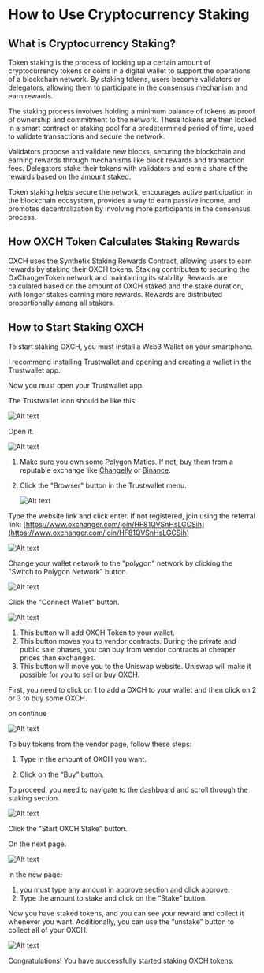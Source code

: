 # How to Use Cryptocurrency Staking

## What is Cryptocurrency Staking?

Token staking is the process of locking up a certain amount of cryptocurrency tokens or coins in a digital wallet to support the operations of a blockchain network. By staking tokens, users become validators or delegators, allowing them to participate in the consensus mechanism and earn rewards.

The staking process involves holding a minimum balance of tokens as proof of ownership and commitment to the network. These tokens are then locked in a smart contract or staking pool for a predetermined period of time, used to validate transactions and secure the network.

Validators propose and validate new blocks, securing the blockchain and earning rewards through mechanisms like block rewards and transaction fees. Delegators stake their tokens with validators and earn a share of the rewards based on the amount staked.

Token staking helps secure the network, encourages active participation in the blockchain ecosystem, provides a way to earn passive income, and promotes decentralization by involving more participants in the consensus process.

## How OXCH Token Calculates Staking Rewards

OXCH uses the Synthetix Staking Rewards Contract, allowing users to earn rewards by staking their OXCH tokens. Staking contributes to securing the OxChangerToken network and maintaining its stability. Rewards are calculated based on the amount of OXCH staked and the stake duration, with longer stakes earning more rewards. Rewards are distributed proportionally among all stakers.

## How to Start Staking OXCH

To start staking OXCH, you must install a Web3 Wallet on your smartphone.

I recommend installing Trustwallet and opening and creating a wallet in the Trustwallet app.

Now you must open your Trustwallet app.

The Trustwallet icon should be like this:

   <img src="docs/images/0.jpeg" alt="Alt text" title="Optional title">

Open it.

   <img src="docs/images/1.jpeg" alt="Alt text" title="Optional title">

1. Make sure you own some Polygon Matics. If not, buy them from a reputable exchange like [Changelly](https://changelly.com/buy-crypto) or [Binance](https://binance.com).

2. Click the "Browser" button in the Trustwallet menu.

   <img src="docs/images/2.jpeg" alt="Alt text" title="Optional title">

Type the website link and click enter. If not registered, join using the referral
link: [https://www.oxchanger.com/join/HF81QVSnHsLGCSih](https://www.oxchanger.com/join/HF81QVSnHsLGCSih)

   <img src="docs/images/3.jpeg" alt="Alt text" title="Optional title">

Change your wallet network to the "polygon" network by clicking the "Switch to Polygon Network" button.

   <img src="docs/images/4.jpeg" alt="Alt text" title="Optional title">

Click the "Connect Wallet" button.

  <img src="docs/images/5.jpeg" alt="Alt text" title="Optional title">

1. This button will add OXCH Token to your wallet.
2. This button moves you to vendor contracts. During the private and public sale phases, you can buy from vendor contracts at cheaper prices than exchanges.
3. This button will move you to the Uniswap website. Uniswap will make it possible for you to sell or buy OXCH.

First, you need to click on 1 to add a OXCH to your wallet and then click on 2 or 3 to buy some OXCH.

on continue

   <img src="docs/images/6.jpeg" alt="Alt text" title="Optional title">

To buy tokens from the vendor page, follow these steps:

1. Type in the amount of OXCH you want.

2. Click on the “Buy” button.

To proceed, you need to navigate to the dashboard and scroll through the staking section.

   <img src="docs/images/7.jpeg" alt="Alt text" title="Optional title">

Click the "Start OXCH Stake" button.

On the next page.

   <img src="docs/images/8.jpeg" alt="Alt text" title="Optional title">

in the new page:

1. you must type any amount in approve section and click approve.
2. Type the amount to stake and click on the “Stake” button.

Now you have staked tokens, and you can see your reward and collect it whenever you want. Additionally, you can use the “unstake” button to collect all of your OXCH.

<img src="docs/images/9.jpeg" alt="Alt text" title="Optional title">

Congratulations! You have successfully started staking OXCH tokens.
